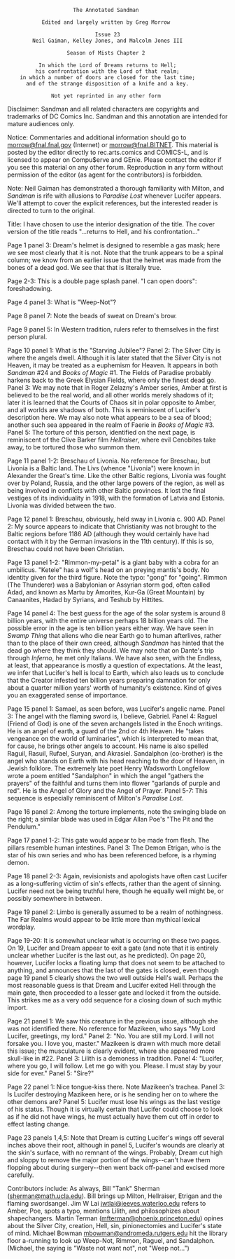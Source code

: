                          The Annotated Sandman

               Edited and largely written by Greg Morrow

                                Issue 23
            Neil Gaiman, Kelley Jones, and Malcolm Jones III

                       Season of Mists Chapter 2

              In which the Lord of Dreams returns to Hell;
             his confrontation with the Lord of that realm;
        in which a number of doors are closed for the last time;
          and of the strange disposition of a knife and a key.

                  Not yet reprinted in any other form

Disclaimer:  Sandman and all related characters are copyrights and trademarks
of DC Comics Inc.  Sandman and this annotation are intended for mature
audiences only.

Notice:  Commentaries and additional information should go to
morrow@fnal.fnal.gov (Internet) or morrow@fnal.BITNET.  This material is
posted by the editor directly to rec.arts.comics and COMICS-L, and is licensed
to appear on Compu$erve and GEnie.  Please contact the editor if you see this
material on any other forum.  Reproduction in any form without permission of
the editor (as agent for the contributors) is forbidden.

Note:  Neil Gaiman has demonstrated a thorough familiarity with Milton, and
_Sandman_ is rife with allusions to _Paradise Lost_ whenever Lucifer appears.
We'll attempt to cover the explicit references, but the interested reader is
directed to turn to the original.

Title:  I have chosen to use the interior designation of the title.  The cover
version of the title reads "...returns to Hell, and his confrontation..."

Page 1 panel 3:  Dream's helmet is designed to resemble a gas mask; here we see
most clearly that it is not.  Note that the trunk appears to be a spinal
column; we know from an earlier issue that the helmet was made from the bones
of a dead god.  We see that that is literally true.

Page 2-3:  This is a double page splash panel.  "I can open doors":
foreshadowing.

Page 4 panel 3:  What is "Weep-Not"?

Page 8 panel 7:  Note the beads of sweat on Dream's brow.

Page 9 panel 5:  In Western tradition, rulers refer to themselves in the first
person plural.

Page 10 panel 1:  What is the "Starving Jubilee"?
	Panel 2:  The Silver City is where the angels dwell.  Although it is
later stated that the Silver City is not Heaven, it may be treated as a
euphemism for Heaven.  It appears in both _Sandman_ #24 and _Books of Magic_
#1.  The Fields of Paradise probably harkens back to the Greek Elysian Fields,
where only the finest dead go.
	Panel 3:  We may note that in Roger Zelazny's Amber series, Amber at
first is believed to be the real world, and all other worlds merely shadows of
it; later it is learned that the Courts of Chaos sit in polar opposite to
Amber, and all worlds are shadows of both.  This is reminiscent of Lucifer's
description here.  We may also note what appears to be a sea of blood; another
such sea appeared in the realm of Faerie in _Books of Magic_ #3.
	Panel 5:  The torture of this person, identified on the next page, is
reminiscent of the Clive Barker film _Hellraiser_, where evil Cenobites take
away, to be tortured those who summon them.

Page 11 panel 1-2:  Breschau of Livonia.  No reference for Breschau, but
Livonia is a Baltic land.  The Livs (whence "Livonia") were known in Alexander
the Great's time.  Like the other Baltic regions, Livonia was fought over by
Poland, Russia, and the other large powers of the region, as well as being
involved in conflicts with other Baltic provinces.  It lost the final vestiges
of its individuality in 1918, with the formation of Latvia and Estonia.
Livonia was divided between the two.

Page 12 panel 1:  Breschau, obviously, held sway in Livonia c. 900 AD.
        Panel 2:  My source appears to indicate that Christianity was not
brought to the Baltic regions before 1186 AD (although they would certainly
have had contact with it by the German invasions in the 11th century).  If this
is so, Breschau could not have been Christian.

Page 13 panel 1-2:  "Rimmon-my-petal" is a giant baby with a cobra for an
umbilicus.  "Ketele" has a wolf's head on an preying mantis's body.  No
identity given for the third figure.  Note the typo:  "gong" for "going".
Rimmon (The Thunderer) was a Babylonian or Assyrian storm god, often called
Adad, and known as Martu by Amorites, Kur-Ga (Great Mountain) by Canaanites,
Hadad by Syrians, and Teshub by Hittites.

Page 14 panel 4:  The best guess for the age of the solar system is around 8
billion years, with the entire universe perhaps 18 billion years old.  The
possible error in the age is ten billion years either way.  We have seen in
_Swamp Thing_ that aliens who die near Earth go to human afterlives, rather
than to the place of their own creed, although _Sandman_ has hinted that
the dead go where they think they should.  We may note that on Dante's trip
through _Inferno_, he met only Italians.  We have also seen, with the Endless,
at least, that appearance is mostly a question of expectations.  At the least,
we infer that Lucifer's hell is local to Earth, which also leads us to conclude
that the Creator infested ten billion years preparing damnation for only about
a quarter million years' worth of humanity's existence.  Kind of gives you an
exaggerated sense of importance.

Page 15 panel 1:  Samael, as seen before, was Lucifer's angelic name.
	Panel 3:  The angel with the flaming sword is, I believe, Gabriel.
	Panel 4:  Raguel (Friend of God) is one of the seven archangels listed
in the Enoch writings.  He is an angel of earth, a guard of the 2nd or 4th
Heaven.  He "takes vengeance on the world of luminaries", which is interpreted
to mean that, for cause, he brings other angels to account.  His name is also
spelled Raguil, Rasuil, Rufael, Suryan, and Akrasiel.  Sandalphon (co-brother)
is the angel who stands on Earth with his head reaching to the door of Heaven,
in Jewish folklore.  The extremely late poet Henry Wadsworth Longfellow wrote a
poem entitled "Sandalphon" in which the angel "gathers the prayers" of the
faithful and turns them into flower "garlands of purple and red".  He is the
Angel of Glory and the Angel of Prayer.
	Panel 5-7:  This sequence is especially reminiscent of Milton's
_Paradise Lost_.

Page 16 panel 2:  Among the torture implements, note the swinging blade on the
right; a similar blade was used in Edgar Allan Poe's "The Pit and the
Pendulum."

Page 17 panel 1-2:  This gate would appear to be made from flesh.  The pillars
resemble human intestines.
	Panel 3:  The Demon Etrigan, who is the star of his own series and who
has been referenced before, is a rhyming demon.

Page 18 panel 2-3:  Again, revisionists and apologists have often cast Lucifer
as a long-suffering victim of sin's effects, rather than the agent of sinning.
Lucifer need not be being truthful here, though he equally well might be, or
possibly somewhere in between.

Page 19 panel 2:  Limbo is generally assumed to be a realm of nothingness.  The
Far Realms would appear to be little more than mythical lexical wordplay.

Page 19-20:  It is somewhat unclear what is occurring on these two pages.  On
19, Lucifer and Dream appear to exit a gate (and note that it is entirely
unclear whether Lucifer is the last out, as he predicted).  On page 20,
however, Lucifer locks a floating lump that does not seem to be attached to
anything, and announces that the last of the gates is closed, even though page
19 panel 5 clearly shows the two well outside Hell's wall.
	Perhaps the most reasonable guess is that Dream and Lucifer exited Hell
through the main gate, then proceeded to a lesser gate and locked it from the
outside.  This strikes me as a very odd sequence for a closing down of such
mythic import.

Page 21 panel 1:  We saw this creature in the previous issue, although she was
not identified there.  No reference for Mazikeen, who says "My Lord Lucifer,
greetings, my lord."
	Panel 2:  "No.  You are still my Lord.  I will not forsake you.  I love
you, master."  Mazikeen is drawn with much more detail this issue; the
musculature is clearly evident, where she appeared more skull-like in #22.
	Panel 3:  Lilith is a demoness in tradition.
	Panel 4:  "Lucifer, where you go, I will follow.  Let me go with you.
Please.  I must stay by your side for ever."
	Panel 5:  "Sire?"
	
Page 22 panel 1:  Nice tongue-kiss there.  Note Mazikeen's trachea.
	Panel 3:  Is Lucifer destroying Mazikeen here, or is he sending her on
to where the other demons are?
	Panel 5:  Lucifer must lose his wings as the last vestige of his
status.  Though it is virtually certain that Lucifer could choose to look as if
he did not have wings, he must actually have them cut off in order to effect
lasting change.

Page 23 panels 1,4,5:  Note that Dream is cutting Lucifer's wings off several
inches above their root, although in panel 5, Lucifer's wounds are clearly at
the skin's surface, with no remnant of the wings.  Probably, Dream cut high and
sloppy to remove the major portion of the wings--can't have them flopping about
during surgery--then went back off-panel and excised more carefully.

Contributors include:
	As always, Bill "Tank" Sherman (sherman@math.ucla.edu).  Bill brings up
Milton, Hellraiser, Etrigan and the flaming swordsangel.
	Jim W Lai <jwtlai@jeeves.waterloo.edu> refers to Amber, Poe, spots a
typo, mentions Lilith, and philosophizes about shapechangers.
	Martin Terman (mfterman@phoenix.princeton.edu) opines about the Silver
City, creation, Hell, sin, pinionectomies and Lucifer's state of mind.
	Michael Bowman <mbowman@andromeda.rutgers.edu> hit the library floor
a-running to look up Weep-Not, Rimmon, Raguel, and Sandalphon. (Michael, the
saying is "Waste not want not", not "Weep not...")

